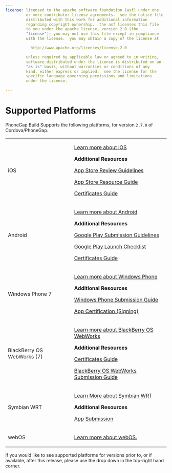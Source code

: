 ```yaml
---
license: licensed to the apache software foundation (asf) under one
         or more contributor license agreements.  see the notice file
         distributed with this work for additional information
         regarding copyright ownership.  the asf licenses this file
         to you under the apache license, version 2.0 (the
         "license"); you may not use this file except in compliance
         with the license.  you may obtain a copy of the license at

           http://www.apache.org/licenses/license-2.0

         unless required by applicable law or agreed to in writing,
         software distributed under the license is distributed on an
         "as is" basis, without warranties or conditions of any
         kind, either express or implied.  see the license for the
         specific language governing permissions and limitations
         under the license.

---
```


# Supported Platforms

PhoneGap Build Supports the following platforms, for version `2.7.0` of Cordova/PhoneGap.

<table class="table">
  <tr>
    <td>iOS</td>
    <td>
      <p>
        <a href="https://developer.apple.com/devcenter/ios/index.action" target="_blank">
          Learn more about iOS
        </a>
      </p>
      <p>
      <strong>Additional Resources</strong>
      </p>
      <p>
        <a href="https://developer.apple.com/appstore/guidelines.html" target="_blank">
          App Store Review Guidelines
        </a>
      </p>
      <p>
        <a href="https://developer.apple.com/appstore/index.html" target="_blank">
          App Store Resource Guide
        </a>
      </p>
      <p>
        <a href="https://developer.apple.com/support/technical/certificates/" target="_blank">
          Certificates Guide
        </a>
      </p>
    </td>
  </tr>
  <tr>
    <td>Android</td>
    <td>
      <p>
        <a href="http://developer.android.com/about/index.html" target="_blank">
          Learn more about Android
        </a>
      </p>
      <p>
      <strong>Additional Resources</strong>
      </p>
      <p>
        <a href="http://developer.android.com/distribute/googleplay/policies/index.html" target="_blank">
          Google Play Submission Guidelines
        </a>
      </p>
      <p>
        <a href="http://developer.android.com/distribute/googleplay/publish/preparing.html" target="_blank">
          Google Play Launch Checklist
        </a>
      </p>
      <p>
        <a href="http://developer.android.com/tools/publishing/app-signing.html" target="_blank">
          Certificates Guide
        </a>
      </p>
    </td>
  </tr>
  <tr>
    <td>Windows Phone 7</td>
    <td>
      <p>
        <a href="http://developer.windowsphone.com/en-us/develop" target="_blank">
          Learn more about Windows Phone
        </a>
      </p>
      <p>
      <strong>Additional Resources</strong>
      </p>
      <p>
        <a href="http://msdn.microsoft.com/library/windowsphone/help/jj206724%28v=vs.105%29.aspx" target="_blank">
          Windows Phone Submission Guide
        </a>
      </p>
      <p>
        <a href="http://msdn.microsoft.com/en-us/library/windowsphone/develop/hh184843%28v=vs.105%29.aspx" target="_blank">
          App Certification (Signing)
        </a>
      </p>
    </td>
  </tr>
  <tr>
    <td>BlackBerry OS WebWorks (7)</td>
    <td>
      <p>
        <a href="https://developer.blackberry.com/bbos/html5/documentation/what_is_a_webworks_app_1845471_11.html" target="_blank">
          Learn more about BlackBerry OS WebWorks
        </a>
      </p>
      <p>
      <strong>Additional Resources</strong>
      </p>
      <p>
        <a href="https://developer.blackberry.com/bbos/html5/documentation/signing_setup.html" target="_blank">
          Certificates Guide
        </a>
      </p>
      <p>
        <a href="https://developer.blackberry.com/bbos/html5/documentation/distributing_your_app_1866990.html" target="_blank">
          BlackBerry OS WebWorks Submission Guide
        </a>
      </p>
    </td>
  </tr>
  <tr>
    <td>Symbian WRT</td>
    <td>
      <p>
        <a href="http://developer.nokia.com/Develop/Web/Web_runtime.xhtml" target="_blank">
          Learn More about Symbian WRT
        </a>
      </p>
      <p>
      <strong>Additional Resources</strong>
      </p>
      <p>
        <a href="http://developer.nokia.com/Distribute/Nokia_Store_guidelines.xhtml#article1" target="_blank">
          App Submission
        </a>
      </p>
    </td>
  </tr>
  <tr>
    <td>webOS</td>
    <td>
      <p>
        <a href="http://www.hpwebos.com/us/" target="_blank">
          Learn more about webOS.
        </a>
      </p>
    </td>
  </tr>
</table>


<i class="glyphicon glyphicon-check"></i> If you would like to see supported platforms for versions prior to, or if available, after this release, please use the drop down in the top-right hand corner.

